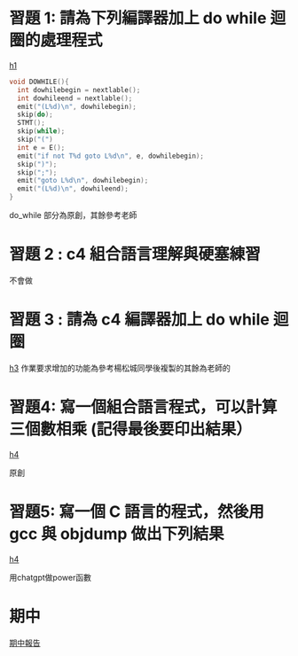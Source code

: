 # 習題 1: 請為下列編譯器加上 do while 迴圈的處理程式
[h1](https://github.com/joex1111/_sp/tree/codespace-laughing-funicular-x5rrv4wvqwgq399vv/hw1)
```c
void DOWHILE(){
  int dowhilebegin = nextlable();
  int dowhileend = nextlable();
  emit("(L%d)\n", dowhilebegin);
  skip(do);
  STMT();
  skip(while);
  skip("(")
  int e = E();
  emit("if not T%d goto L%d\n", e, dowhilebegin);
  skip(")");
  skip(";");
  emit("goto L%d\n", dowhilebegin);
  emit("(L%d)\n", dowhileend);
}
```
do_while 部分為原創，其餘參考老師

# 習題 2 : c4 組合語言理解與硬塞練習
不會做

# 習題 3 : 請為 c4 編譯器加上 do while 迴圈
[h3](https://github.com/joex1111/_sp/tree/codespace-laughing-funicular-x5rrv4wvqwgq399vv/hw3)
作業要求增加的功能為參考楊松城同學後複製的其餘為老師的

# 習題4: 寫一個組合語言程式，可以計算三個數相乘 (記得最後要印出結果）
[h4](https://github.com/joex1111/_sp/tree/codespace-laughing-funicular-x5rrv4wvqwgq399vv/hw4)

原創

# 習題5: 寫一個 C 語言的程式，然後用 gcc 與 objdump 做出下列結果
[h4](https://github.com/joex1111/_sp/tree/codespace-laughing-funicular-x5rrv4wvqwgq399vv/hw5)

用chatgpt做power函數

# 期中
[期中報告](https://github.com/joex1111/_sp/tree/codespace-laughing-funicular-x5rrv4wvqwgq399vv/%E6%9C%9F%E4%B8%AD)
